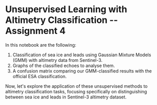 # Unsupervised Learning with Altimetry Classification -- Assignment 4

In this notebook are the following:
1. Classification of sea ice and leads using Gaussian Mixture Models (GMM) with altimetry data from Sentinel-3.
2. Graphs of the classified echoes to analyse them.
3. A confusion matrix comparing our GMM-classified results with the official ESA classification.

Now, let's explore the application of these unsupervised methods to altimetry classification tasks, focusing specifically on distinguishing between sea ice and leads in Sentinel-3 altimetry dataset.

